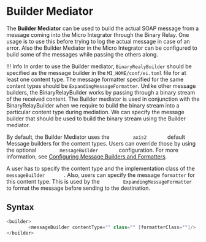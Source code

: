 # Builder Mediator

The **Builder Mediator** can be used to build the actual SOAP message from a message coming into the Micro Integrator through the Binary Relay. One usage is to use this before trying to log the actual message in case of an error. Also the Builder Mediator in the Micro Integrator can be configured to build some of the messages while passing the others along.

!!! Info
    In order to use the Builder mediator, `BinaryRealyBuilder` should be specified as the message builder in the `MI_HOME/conf/ei.toml` file for at least one content type. The message formatter specified for the same content types should be `ExpandingMessageFormatter`. Unlike other message builders, the BinaryRelayBuilder works by passing through a binary stream of the received content. The Builder mediator is used in conjunction with the BinaryRelayBuilder when we require to build the binary stream into a particular content type during mediation. We can specify the message builder that should be used to build the binary stream using the Builder mediator.

By default, the Builder Mediator uses the `         axis2        ` default Message builders for the content types. Users can override those by using the optional `         messageBuilder        ` configuration. For more information, see [Configuring Message Builders and Formatters]({{base_path}}/install-and-setup/setup/mi-setup/message_builders_formatters/message-builders-and-formatters/).

A user has to specify the content type and the implementation class of the `         messageBuilder        `. Also, users can specify the message `formatter` for this content type. This is used by the `         ExpandingMessageFormatter        ` to format the message before sending to the destination.

## Syntax

``` java
<builder>
        <messageBuilder contentType="" class="" [formatterClass=""]/>
</builder>
```

  
  
